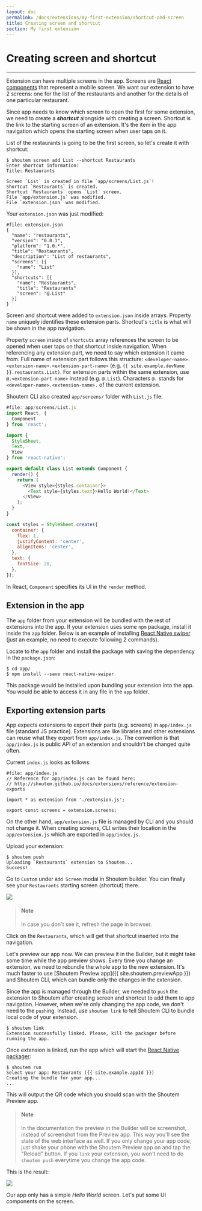 ```yaml
---
layout: doc
permalink: /docs/extensions/my-first-extension/shortcut-and-screen
title: Creating screen and shortcut
section: My first extension
---
```


# Creating screen and shortcut
<hr />

Extension can have multiple screens in the app. Screens are [React components](https://facebook.github.io/react/docs/react-component.html) that represent a mobile screen. We want our extension to have 2 screens: one for the list of the restaurants and another for the details of one particular restaurant.

Since app needs to know which screen to open the first for some extension, we need to create a ***shortcut*** alongside with creating a screen. Shortcut is the link to the starting screen of an extension. It's the item in the app navigation which opens the starting screen when user taps on it.

List of the restaurants is going to be the first screen, so let's create it with shortcut:

```ShellSession
$ shoutem screen add List --shortcut Restaurants
Enter shortcut information:
Title: Restaurants

Screen `List` is created in file `app/screens/List.js`!
Shortcut `Restaurants` is created.
Shortcut `Restaurants` opens `List` screen.
File `app/extension.js` was modified.
File `extension.json` was modified.
```

Your `extension.json` was just modified:

```json{7-14}
#file: extension.json
{
  "name": "restaurants",
  "version": "0.0.1",
  "platform": "1.0.*",
  "title": "Restaurants",
  "description": "List of restaurants",
  "screens": [{
    "name": "List"
  }],
  "shortcuts": [{
    "name": "Restaurants",
    "title": "Restaurants"
    "screen": "@.List"
  }]
}
```

Screen and shortcut were added to `extension.json` inside arrays. Property `name` uniquely identifies these extension parts. Shortcut's `title` is what will be shown in the app navigation.

Property `screen` inside of `shortcuts` array references the screen to be opened when user taps on that shortcut inside navigation. When referencing any extension part, we need to say which extension it came from. Full name of extension part follows this structure: `<developer-name>.<extension-name>.<extension-part-name>` (e.g. `{{ site.example.devName }}.restaurants.List)`. For extension parts within the same extension, use `@.<extension-part-name>` instead (e.g. `@.List`). Characters `@.` stands for `<developer-name>.<extension-name>.` of the current extension.

Shoutem CLI also created `app/screens/` folder with `List.js` file:

```javascript
#file: app/screens/List.js
import React, {
  Component
} from 'react';

import {
  StyleSheet,
  Text,
  View
} from 'react-native';

export default class List extends Component {
  render() {
    return (
      <View style={styles.container}>
        <Text style={styles.text}>Hello World!</Text>
      </View>
    );
  }
}

const styles = StyleSheet.create({
  container: {
    flex: 1,
    justifyContent: 'center',
    alignItems: 'center',
  },
  text: {
    fontSize: 20,
  },
});
```

In React, `Component` specifies its UI in the `render` method.

## Extension in the app

The `app` folder from your extension will be bundled with the rest of extensions into the app. If your extension uses some `npm` package, install it inside the `app` folder. Below is an example of installing [React Native swiper](https://github.com/leecade/react-native-swiper) (just an example, no need to execute following 2 commands).

Locate to the `app` folder and install the package with saving the dependency in the `package.json`:

```ShellSession
$ cd app/
$ npm install --save react-native-swiper
```

This package would be installed upon bundling your extension into the app. You would be able to access it in any file in the `app` folder.

## Exporting extension parts

App expects extensions to export their parts (e.g. screens) in `app/index.js` file (standard JS practice). Extensions are like libraries and other extensions can reuse what they export from `app/index.js`. The convention is that `app/index.js` is public API of an extension and shouldn't be changed quite often.

Current `index.js` looks as follows:

```JSX
#file: app/index.js
// Reference for app/index.js can be found here:
// http://shoutem.github.io/docs/extensions/reference/extension-exports

import * as extension from './extension.js';

export const screens = extension.screens;
```

On the other hand, `app/extension.js` file is managed by CLI and you should not change it. When creating screens, CLI writes their location in the `app/extension.js` which are exported in `app/index.js`.

Upload your extension:

```ShellSession
$ shoutem push
Uploading `Restaurants` extension to Shoutem...
Success!
```

Go to `Custom` under `Add Screen` modal in Shoutem builder. You can finally see your `Restaurants` starting screen (shortcut) there. 

<p class="image">
<img src='{{ site.url }}/img/my-first-extension/add-modal-shortcut.png'/>
</p>

> #### Note
> In case you don't see it, refresh the page in browser. 

Click on the `Restaurants`, which will get that shortcut inserted into the navigation.

Let's preview our app now. We can preview it in the Builder, but it might take some time while the app preview shows. Every time you change an extension, we need to rebundle the whole app to the new extension. It's much faster to use [Shoutem Preview app]({{ site.shoutem.previewApp }}) and Shoutem CLI, which can bundle only the changes in the extension.

Since the app is managed through the Builder, we needed to `push` the extension to Shoutem after creating screen and shortcut to add them to app navigation. However, when we're only changing the app code, we don't need to the `push`ing. Instead, use `shoutem link` to tell Shoutem CLI to bundle local code of your extension.

```ShellSession
$ shoutem link
Extension successfully linked. Please, kill the packager before running the app.
```

Once extension is linked, run the app which will start the [React Native packager](https://github.com/facebook/react-native/tree/master/packager):

```ShellSession
$ shoutem run
Select your app: Restaurants ({{ site.example.appId }})
Creating the bundle for your app...
...
```

This will output the QR code which you should scan with the Shoutem Preview app.

> #### Note
> In the documentation the preview in the Builder will be screenshot, instead of screenshot from the Preview app. This way you'll see the state of the web interface as well. If you only change your app code, just shake your phone with the Shoutem Preview app on and tap the "Reload" button. If you `link` your extension, you won't need to do `shoutem push` everytime you change the app code.

This is the result:

<p class="image">
<img src='{{ site.url }}/img/my-first-extension/extension-hello-world.png'/>
</p>

Our app only has a simple  _Hello World_ screen. Let's put some UI components on the screen.
